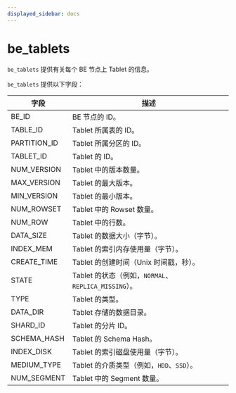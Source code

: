 ```yaml
---
displayed_sidebar: docs
---
```


# be_tablets

`be_tablets` 提供有关每个 BE 节点上 Tablet 的信息。

`be_tablets` 提供以下字段：

| **字段**      | **描述**                                         |
| ------------- | ------------------------------------------------ |
| BE_ID         | BE 节点的 ID。                                   |
| TABLE_ID      | Tablet 所属表的 ID。                             |
| PARTITION_ID  | Tablet 所属分区的 ID。                           |
| TABLET_ID     | Tablet 的 ID。                                   |
| NUM_VERSION   | Tablet 中的版本数量。                            |
| MAX_VERSION   | Tablet 的最大版本。                              |
| MIN_VERSION   | Tablet 的最小版本。                              |
| NUM_ROWSET    | Tablet 中的 Rowset 数量。                        |
| NUM_ROW       | Tablet 中的行数。                                |
| DATA_SIZE     | Tablet 的数据大小（字节）。                      |
| INDEX_MEM     | Tablet 的索引内存使用量（字节）。                |
| CREATE_TIME   | Tablet 的创建时间（Unix 时间戳，秒）。           |
| STATE         | Tablet 的状态（例如，`NORMAL`、`REPLICA_MISSING`）。 |
| TYPE          | Tablet 的类型。                                  |
| DATA_DIR      | Tablet 存储的数据目录。                          |
| SHARD_ID      | Tablet 的分片 ID。                               |
| SCHEMA_HASH   | Tablet 的 Schema Hash。                          |
| INDEX_DISK    | Tablet 的索引磁盘使用量（字节）。                |
| MEDIUM_TYPE   | Tablet 的介质类型（例如，`HDD`、`SSD`）。        |
| NUM_SEGMENT   | Tablet 中的 Segment 数量。                       |
